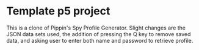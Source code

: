 # Template p5 project

This is a clone of Pippin's Spy Profile Generator.
Slight changes are the JSON data sets used,
the addition of pressing the Q key to remove saved data,
and asking user to enter both name and password to retrieve profile.
